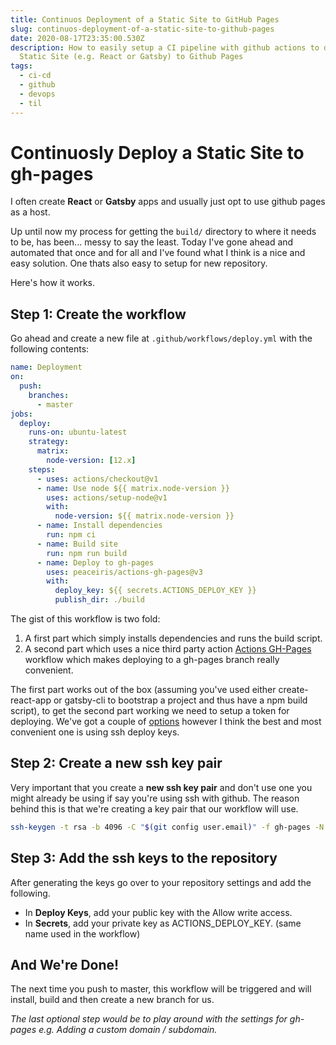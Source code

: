 ```yaml
---
title: Continuos Deployment of a Static Site to GitHub Pages
slug: continuos-deployment-of-a-static-site-to-github-pages
date: 2020-08-17T23:35:00.530Z
description: How to easily setup a CI pipeline with github actions to deploy a
  Static Site (e.g. React or Gatsby) to Github Pages
tags:
  - ci-cd
  - github
  - devops
  - til
---
```

# Continuosly Deploy a Static Site to gh-pages

I often create **React** or **Gatsby** apps and usually just opt to use github pages as a host.

Up until now my process for getting the `build/` directory to where it needs to be, has been... messy to say the least. Today I've gone ahead and automated that once and for all and I've found what I think is a nice and easy solution. One thats also easy to setup for new repository.

Here's how it works.

## Step 1: Create the workflow

Go ahead and create a new file at `.github/workflows/deploy.yml` with the following contents:

```yaml
name: Deployment
on:
  push:
    branches:
      - master
jobs:
  deploy:
    runs-on: ubuntu-latest
    strategy:
      matrix:
        node-version: [12.x]
    steps:
      - uses: actions/checkout@v1
      - name: Use node ${{ matrix.node-version }}
        uses: actions/setup-node@v1
        with:
          node-version: ${{ matrix.node-version }}
      - name: Install dependencies
        run: npm ci
      - name: Build site
        run: npm run build
      - name: Deploy to gh-pages
        uses: peaceiris/actions-gh-pages@v3
        with:
          deploy_key: ${{ secrets.ACTIONS_DEPLOY_KEY }}
          publish_dir: ./build
```

The gist of this workflow is two fold:

1. A first part which simply installs dependencies and runs the build script.
2. A second part which uses a nice third party action [Actions GH-Pages](https://github.com/peaceiris/actions-gh-pages) workflow which makes deploying to a gh-pages branch really convenient.

The first part works out of the box (assuming you've used either create-react-app or gatsby-cli to bootstrap a project and thus have a npm build script), to get the second part working we need to setup a token for deploying. We've got a couple of [options](https://github.com/peaceiris/actions-gh-pages#supported-tokens) however I think the best and most convenient one is using ssh deploy keys.

## Step 2: Create a new ssh key pair

Very important that you create a **new ssh key pair** and don't use one you might already be using if say you're using ssh with github. The reason behind this is that we're creating a key pair that our workflow will use.

```bash
ssh-keygen -t rsa -b 4096 -C "$(git config user.email)" -f gh-pages -N ""
```

## Step 3: Add the ssh keys to the repository

After generating the keys go over to your repository settings and add the following.

- In **Deploy Keys**, add your public key with the Allow write access.
- In **Secrets**,  add your private key as ACTIONS_DEPLOY_KEY. (same name used in the workflow)

## And We're Done!

The next time you push to master, this workflow will be triggered and will install, build and then create a new branch for us.

_The last optional step would be to play around with the settings for gh-pages e.g. Adding a custom domain / subdomain._